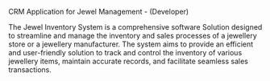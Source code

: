 CRM Application for Jewel Management - (Developer)

The Jewel Inventory System is a comprehensive software Solution designed to streamline and manage the inventory and sales processes of a jewellery store or a jewellery manufacturer. The system aims to provide an efficient and user-friendly solution to track and control the inventory of various jewellery items, maintain accurate records, and facilitate seamless sales transactions.                         
